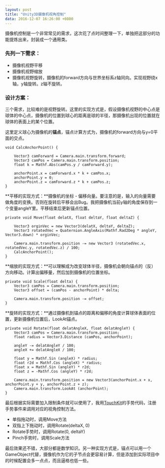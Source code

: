 ```yaml
---
layout: post
title: "Unity3D摄像机视角控制"
data: 2016-12-07 16:26:00 +0800
---
```


摄像机控制是一个非常常见的需求，这次花了点时间整理一下，单独把这部分的功能提炼出来，封装成一个通用类。

### 先列一下需求：

- 摄像机视野平移
- 摄像机视野缩放
- 摄像机视野旋转，摄像机的forward方向与世界坐标系z轴同向。实现视野绕x轴，y轴旋转。z轴不旋转。

### 设计方案：
三个需求，比较难的是视野旋转。这里的实现方式是，假设摄像机视野的中心点是球体的中心点，摄像机的位置到球心的距离是球的半径，那摄像机出现的位置就在球体的表面上的某个位置。

这里定义球心为摄像机的**锚点**，锚点计算方式为，摄像机的forward方向与y=0平面的交点。

```
void CalcAnchorPoint() {

	Vector3 camForward = Camera.main.transform.forward;
	Vector3 camPos = Camera.main.transform.position;
	float k = Mathf.Abs(camPos.y / camForward.y);

	anchorPoint.x = camForward.x * k + camPos.x;
	anchorPoint.y = 0;
	anchorPoint.z = camForward.z * k + camPos.z;
}
```
**平移的实现方式：**摄像机的坐标 - 偏移向量。要注意的是，输入的向量需要做角度的变换。否则在旋转后平移会出Bug。我把摄像机当前y轴的角度保存到一个变量angleY里。平移结束后更新锚点位置。

```
private void Move(float delatX, float deltaY, float deltaZ) {

	Vector3 orginVec = new Vector3(delatX, deltaY, deltaZ);
	Vector3 rotatedVec = Quaternion.AngleAxis(Mathf.Rad2Deg * angleY, Vector3.down) * orginVec;

	Camera.main.transform.position -= new Vector3 (rotatedVec.x, rotatedVec.y, rotatedVec.z) / 100;
	CalcAnchorPoint();
}
```

**缩放的实现方式：**可以理解成为改变球体半径，摄像机会朝向锚点的（反）方向移动。计算出偏移量，然后加到摄像机的位置坐标。

```
private void Scale(float delta) {
	Vector3 camPos = Camera.main.transform.position;
	Vector3 offset = (camPos - anchorPoint) * delta;

	Camera.main.transform.position -= offset;
}
```

**旋转的实现方式：**通过摄像机到锚点的距离和偏移的角度计算球体表面的位置，更新摄像机位置后，LookAt锚点。

```
private void Rotate(float delatAngleX, float delatAngleY) {
	Vector3 camPos = Camera.main.transform.position;
	float radius = Vector3.Distance (camPos, anchorPoint);

	angleY -= delatAngleY / 100;
	angleX += delatAngleX / 100;

	float y = Mathf.Sin (angleX) * radius;
	float r2d = Mathf.Cos (angleX) * radius;
	float x = Mathf.Sin (angleY) * r2d;
	float z = -Mathf.Cos (angleY) * r2d;

	Camera.main.transform.position = new Vector3(anchorPoint.x + x, anchorPoint.y + y, anchorPoint.z + z);
	Camera.main.transform.LookAt (anchorPoint);
}
```

最后根据实际需要加入限制条件就可以使用了，我用[TouchKit](https://github.com/prime31/TouchKit)的手势代码，注册手势事件来调用对应的视角控制方法。

- 单指拖动时，调用Move方法
- 双指上下拖动时，调用Rotate(deltaX, 0)
- Rotate手势时，调用Rotate(0, deltaY)
- Pinch手势时，调用Scale方法

最后效果还不错，大部分都是数学知识。另一种实现方式是，锚点可以用一个GameObject代替，摄像机作为它的子节点会更容易计算，但是添加到实际项目中的时候配置会多一点点，而且逼格也低一些。